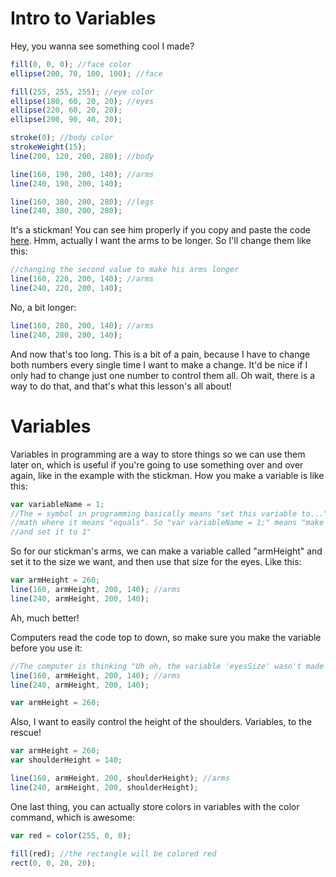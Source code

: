# Intro to Variables
Hey, you wanna see something cool I made?
```js
fill(0, 0, 0); //face color
ellipse(200, 70, 100, 100); //face

fill(255, 255, 255); //eye color
ellipse(180, 60, 20, 20); //eyes
ellipse(220, 60, 20, 20);
ellipse(200, 90, 40, 20);

stroke(0); //body color
strokeWeight(15);
line(200, 120, 200, 280); //body

line(160, 190, 200, 140); //arms
line(240, 190, 200, 140);

line(160, 380, 200, 280); //legs
line(240, 380, 200, 280);
```
It's a stickman! You can see him properly if you copy and paste the code [here](https://vxsacademy.org/computer-programming/new/pjs).
Hmm, actually I want the arms to be longer. So I'll change them like this:
```js
//changing the second value to make his arms longer
line(160, 220, 200, 140); //arms
line(240, 220, 200, 140);
```
No, a bit longer:
```js
line(160, 280, 200, 140); //arms
line(240, 280, 200, 140);
```
And now that's too long. This is a bit of a pain, because I have to change both
numbers every single time I want to make a change. It'd be nice if I only had
to change just one number to control them all. Oh wait, there is a way to do
that, and that's what this lesson's all about!

# Variables
Variables in programming are a way to store things so we can use them later on,
which is useful if you're going to use something over and over again, like in
the example with the stickman. How you make a variable is like this:
```js
var variableName = 1;
//The = symbol in programming basically means "set this variable to...", unlike in
//math where it means "equals". So "var variableName = 1;" means "make variableName
//and set it to 1"
```
So for our stickman's arms, we can make a variable called "armHeight" and set it to
the size we want, and then use that size for the eyes. Like this:
```js
var armHeight = 260;
line(160, armHeight, 200, 140); //arms
line(240, armHeight, 200, 140);
```
Ah, much better!

Computers read the code top to down, so make sure you make the variable before
you use it:
```js
//The computer is thinking "Uh oh, the variable 'eyesSize' wasn't made yet".
line(160, armHeight, 200, 140); //arms
line(240, armHeight, 200, 140);

var armHeight = 260;
```

Also, I want to easily control the height of the shoulders. Variables, to the rescue!
```js
var armHeight = 260;
var shoulderHeight = 140;

line(160, armHeight, 200, shoulderHeight); //arms
line(240, armHeight, 200, shoulderHeight);
```

One last thing, you can actually store colors in variables with the color command, which is awesome:
```js
var red = color(255, 0, 0);

fill(red); //the rectangle will be colored red
rect(0, 0, 20, 20);
```
